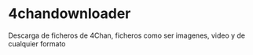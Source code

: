 # 4chandownloader
Descarga de ficheros de 4Chan, ficheros como ser imagenes, video y de cualquier formato
